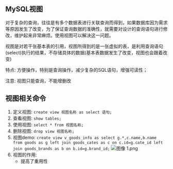 ## MySQL视图
对于复杂的查询，往往是有多个数据表进行关联查询而得到，如果数据库因为需求等原因发生了改变，为了保证查询数据的准确性，就需要对设计的查询语句进行修改，维护起来非常麻烦。使用视图可以解决这一问题。

视图是对若干张基本表的引用，视图所得到的是一张虚拟的表，是利用查询语句(select)执行的结果，不存储具体的数据(基本表数据发生了改变，视图也会跟着改变)

特点:
方便操作，特别是查询操作，减少复杂的SQL语句，增强可读性；

注意:
视图只能查询，不能增删改

## 视图相关命令
1. 定义视图: `create view 视图名称 as select 语句;`
2. 查看视图: `show tables;`
3. 使用视图: `select * from 视图名称;`
4. 删除视图: `drop view 视图名称;`
5. 视图demo: `create view v_goods_info as select g.*,c.name,b.name from goods as g left join goods_cates as c on c.id=g.cate_id left join goods_brands as b on b.id=g.brand_id;`
![图像 1.png](https://i.loli.net/2020/12/10/Ha7EIA5OCWtDbSm.png)
6. 视图的作用:
    * 提高了重用性